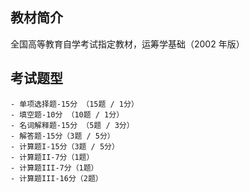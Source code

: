## 教材简介

全国高等教育自学考试指定教材，运筹学基础（2002 年版）

## 考试题型

    - 单项选择题-15分 （15题 / 1分）
    - 填空题-10分 （10题 / 1分）
    - 名词解释题-15分 （5题 / 3分）
    - 解答题-15分（3题 / 5分）
    - 计算题I-15分（3题 / 5分）
    - 计算题II-7分（1题）
    - 计算题III-7分（1题）
    - 计算题III-16分（2题）

